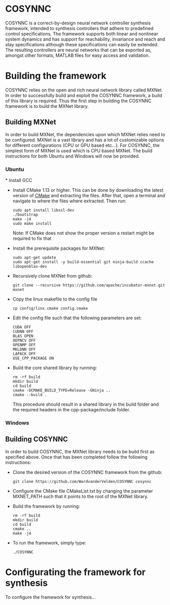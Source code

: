 # COSYNNC
COSYNNC is a correct-by-design neural network controller synthesis framework, intended to synthesis controllers that adhere to predefined control specifications. The framework supports both linear and nonlinear system dynamics and has support for reachability, invariance and reach and stay specifications although these specifications can easily be extended. The resulting controllers are neural networks that can be exported as, amongst other formats, MATLAB files for easy access and validation.

<h1> Building the framework </h1>
COSYNNC relies on the open and rich neural network library called MXNet. In order to successfully build and exploit the COSYNNC framework, a build of this library is required. Thus the first step in building the COSYNNC framework is to build the MXNet library.

<h2> Building MXNet </h2>
In order to build MXNet, the dependencies upon which MXNet relies need to be configured. MXNet is a vast library and has a lot of customizable options for different configurations (CPU or GPU based etc...). For COSYNNC, the simplest form of MXNet is used which is CPU based MXNet. The build instructions for both Ubuntu and Windows will now be provided.

<h3>Ubuntu</h3>
* Install GCC

* Install CMake 1.13 or higher. This can be done by downloading the latest version of [CMake](https://cmake.org) and extracting the files. After that, open a terminal and navigate to where the files where extracted. Then run:
	```console
	sudo apt install libssl-dev
	./bootstrap
	make -j4
	sudo make install
	```
	Note: If CMake does not show the proper version a restart might be required to fix that
* Install the prerequisite packages for MXNet:
	```console
	sudo apt-get update
	sudo apt-get install -y build-essential git ninja-build ccache libopenblas-dev 
	```
* Recursively clone MXNet from github:
	```console
	git clone --recursive https://github.com/apache/incubator-mxnet.git mxnet
	```

* Copy the linux makefile to the config file
	```console
	cp config/linx.cmake config.cmake
	```

* Edit the config file such that the following parameters are set:
	```console
	CUDA OFF
	CUDNN OFF
	BLAS OPEN
	OEPNCV OFF
	OPENMP OFF
	MKLDNN OFF
	LAPACK OFF
	USE_CPP_PACKAGE ON
	```

* Build the core shared library by running:
	```console
	rm -rf build
	mkdir build
	cd build
	cmake -DCMAKE_BUILD_TYPE=Release -GNinja ..
	cmake --build .
	```

	This procedure should result in a shared library in the build folder and the required headers in the cpp-package/include folder.

<h3>Windows</h3>

<h2> Building COSYNNC </h2>
In order to build COSYNNC, the MXNet library needs to be build first as specified above. Once that has been completed follow the following instructions:

* Clone the desired version of the COSYNNC framework from the github:
	```console
	git clone https://github.com/WardvanderVelden/COSYNNC cosynnc
	```

* Configure the CMake file CMakeList.txt by changing the parameter MXNET_PATH such that it points to the root of the MXNet library.

* Build the framework by running:
	```console
	rm -rf build
	mkdir build
	cd build
	cmake ..
	make -j4
	```

* To run the framework, simply type:
	```console
	./COSYNNC
	```

<h1> Configurating the framework for synthesis </h1>
To configure the framework for synthesis...
